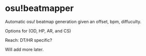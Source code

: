 # osu!beatmapper

Automatic osu! beatmap generation given an offset, bpm, diffuculty.

Options for (OD, HP, AR, and CS)

Reach: DT/HR specific?

Will add more later.

